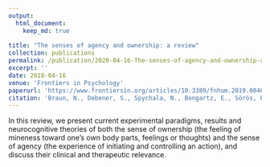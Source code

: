 ```yaml
---
output: 
  html_document:
    keep_md: true
    
title: "The senses of agency and ownership: a review"
collection: publications
permalink: /publication/2020-04-16-The-senses-of-agency-and-ownership-a-review-number-2
excerpt: ''
date: 2018-04-16
venue: 'Frontiers in Psychology'
paperurl: 'https://www.frontiersin.org/articles/10.3389/fnhum.2019.00461/full'
citation: 'Braun, N., Debener, S., Spychala, N., Bongartz, E., Sörös, P., Müller, H. H., & Philipsen, A. (2018). The senses of agency and ownership: a review. Frontiers in psychology, 9, 535.'
---
```


In this review, we present current experimental paradigms, results and neurocognitive theories of both the sense of ownership (the feeling of mineness toward one’s own body parts, feelings or thoughts) and the sense of agency (the experience of initiating and controlling an action), and discuss their clinical and therapeutic relevance.
